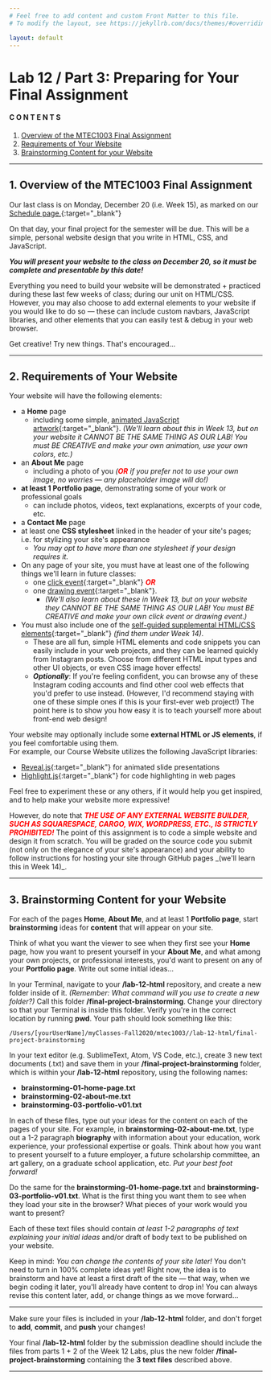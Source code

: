 ```yaml
---
# Feel free to add content and custom Front Matter to this file.
# To modify the layout, see https://jekyllrb.com/docs/themes/#overriding-theme-defaults

layout: default
---
```


# Lab 12 / Part 3: Preparing for Your Final Assignment  

#### C O N T E N T S  
1. <a href="#overview">Overview of the MTEC1003 Final Assignment</a>  
2. <a href="#req">Requirements of Your Website</a>  
3. <a href="#cont">Brainstorming Content for your Website</a>  

* * *  

<a id="overview"></a>
## 1. Overview of the MTEC1003 Final Assignment  

Our last class is on Monday, December 20 (i.e. Week 15), as marked on our [Schedule page.](https://einbahnstrasse.github.io/Goldford-MTEC1003-OL78/){:target="_blank"}  

On that day, your final project for the semester will be due. This will be a simple, personal website design that you write in HTML, CSS, and JavaScript.

**_You will present your website to the class on December 20, so it must be complete and presentable by this date!_**

Everything you need to build your website will be demonstrated + practiced during these last few weeks of class; during our unit on HTML/CSS. However, you may also choose to add external elements to your website if you would like to do so — these can include custom navbars, JavaScript libraries, and other elements that you can easily test & debug in your web browser.

Get creative! Try new things. That's encouraged...  

* * *   

<a id="req"></a>
## 2. Requirements of Your Website  

Your website will have the following elements:
* a **Home** page  
  - including some simple, [animated JavaScript artwork](https://einbahnstrasse.github.io/Goldford-MTEC1003-OL78/labs/11/animation.v02.html){:target="_blank"}. _(We'll learn about this in Week 13, but on your website it CANNOT BE THE SAME THING AS OUR LAB! You must BE CREATIVE and make your own animation, use your own colors, etc.)_  
* an **About Me** page  
  - including a photo of you _(<span style="color: red"><i><strong>OR</strong></i></span> if you prefer not to use your own image, no worries — any placeholder image will do!)_  
* **at least 1 Portfolio page**, demonstrating some of your work or professional goals  
  - can include photos, videos, text explanations, excerpts of your code, etc.
* a **Contact Me** page  
* at least one **CSS stylesheet** linked in the header of your site's pages; i.e. for stylizing your site's appearance  
  - _You may opt to have more than one stylesheet if your design requires it._  
* On any page of your site, you must have at least one of the following things we'll learn in future classes:
  - one [click event](https://einbahnstrasse.github.io/Goldford-MTEC1003-OL78/labs/11/click.v02.html){:target="_blank"} <span style="color: red"><i><strong>OR</strong></i></span>    
  - one [drawing event](https://einbahnstrasse.github.io/Goldford-MTEC1003-OL78/labs/10/events.v02.html){:target="_blank"}.
    - _(We'll also learn about these in Week 13, but on your website they CANNOT BE THE SAME THING AS OUR LAB! You must BE CREATIVE and make your own click event or drawing event.)_  
* You must also include one of the [self-guided supplemental HTML/CSS elements](https://einbahnstrasse.github.io/Goldford-MTEC1003-OL78/schedule.html#final-code-snippets){:target="_blank"} _(find them under Week 14)_.
  - These are all fun, simple HTML elements and code snippets you can easily include in your web projects, and they can be learned quickly from Instagram posts. Choose from different HTML input types and other UI objects, or even CSS image hover effects!
  - **_Optionally_**: If you're feeling confident, you can browse any of these Instagram coding accounts and find other cool web effects that you'd prefer to use instead. (However, I'd recommend staying with one of these simple ones if this is your first-ever web project!) The point here is to show you how easy it is to teach yourself more about front-end web design!  

Your website may optionally include some **external HTML or JS elements**, if you feel comfortable using them.  
For example, our Course Website utilizes the following JavaScript libraries:
* [Reveal.js](https://revealjs.com/){:target="_blank"} for animated slide presentations  
* [Highlight.js](https://highlightjs.org/){:target="_blank"} for code highlighting in web pages  

Feel free to experiment these or any others, if it would help you get inspired, and to help make your website more expressive!  

<p>However, do note that <span style="color: red"><i><strong>THE USE OF ANY EXTERNAL WEBSITE BUILDER, SUCH AS SQUARESPACE, CARGO, WIX, WORDPRESS, ETC., IS STRICTLY PROHIBITED!</strong></i></span> The point of this assignment is to code a simple website and design it from scratch. You will be graded on the source code you submit (not only on the elegance of your site's appearance) and your ability to follow instructions for hosting your site through GitHub pages _(we'll learn this in Week 14)_.</p>

* * *   

<a id="cont"></a>
## 3. Brainstorming Content for your Website  

For each of the pages **Home**, **About Me**, and at least 1 **Portfolio page**, start **brainstorming** ideas for **content** that will appear on your site.

Think of what you want the viewer to see when they first see your **Home** page, how you want to present yourself in your **About Me**, and what among your own projects, or professional interests, you'd want to present on any of your **Portfolio page**. Write out some initial ideas...  

In your Terminal, navigate to your **/lab-12-html** repository, and create a new folder inside of it. _(Remember: What command will you use to create a new folder?)_ Call this folder **/final-project-brainstorming**. Change your directory so that your Terminal is inside this folder. Verify you're in the correct location by running **pwd**. Your path should look something like this:

`/Users/[yourUserName]/myClasses-Fall2020/mtec1003//lab-12-html/final-project-brainstorming`

In your text editor (e.g. SublimeText, Atom, VS Code, etc.), create 3 new text documents (.txt) and save them in your **/final-project-brainstorming** folder, which is within your **/lab-12-html** repository, using the following names:
* **brainstorming-01-home-page.txt**  
* **brainstorming-02-about-me.txt**  
* **brainstorming-03-portfolio-v01.txt**  

In each of these files, type out your ideas for the content on each of the pages of your site. For example, in **brainstorming-02-about-me.txt**, type out a 1-2 paragraph **biography** with information about your education, work experience, your professional expertise or goals. Think about how you want to present yourself to a future employer, a future scholarship committee, an art gallery, on a graduate school application, etc. _Put your best foot forward!_  

Do the same for the **brainstorming-01-home-page.txt** and **brainstorming-03-portfolio-v01.txt**. What is the first thing you want them to see when they load your site in the browser? What pieces of your work would you want to present?

Each of these text files should contain _at least 1-2 paragraphs of text explaining your initial ideas_ and/or draft of body text to be published on your website.

Keep in mind: _You can change the contents of your site later!_ You don't need to turn in 100% complete ideas yet! Right now, the idea is to brainstorm and have at least a first draft of the site — that way, when we begin coding it later, you'll already have content to drop in! You can always revise this content later, add, or change things as we move forward...

* * *   

Make sure your files is included in your **/lab-12-html** folder, and don't forget to **add**, **commit**, and **push** your changes!  
<!-- Use your [_git cheatsheet_ (from lab 3)](/Goldford-MTEC1003-OL04/labs/03/lab-03-git-intro.html){:target="_blank"} if you need it!   -->

Your final **/lab-12-html** folder by the submission deadline should include the files from parts 1 + 2 of the Week 12 Labs, plus the new folder **/final-project-brainstorming** containing the **3 text files** described above.  

* * *  
